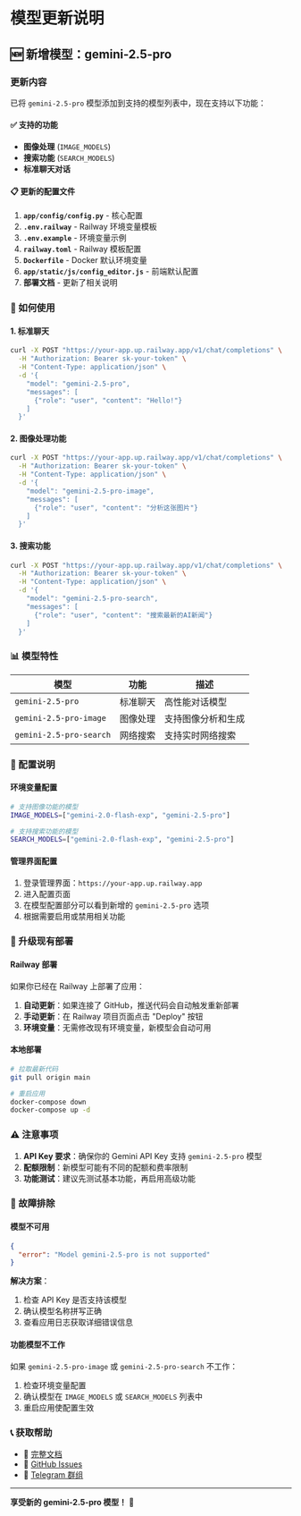 # 模型更新说明

## 🆕 新增模型：gemini-2.5-pro

### 更新内容

已将 `gemini-2.5-pro` 模型添加到支持的模型列表中，现在支持以下功能：

#### ✅ 支持的功能
- **图像处理** (`IMAGE_MODELS`)
- **搜索功能** (`SEARCH_MODELS`)
- **标准聊天对话**

#### 📋 更新的配置文件

1. **`app/config/config.py`** - 核心配置
2. **`.env.railway`** - Railway 环境变量模板
3. **`.env.example`** - 环境变量示例
4. **`railway.toml`** - Railway 模板配置
5. **`Dockerfile`** - Docker 默认环境变量
6. **`app/static/js/config_editor.js`** - 前端默认配置
7. **部署文档** - 更新了相关说明

### 🚀 如何使用

#### 1. 标准聊天
```bash
curl -X POST "https://your-app.up.railway.app/v1/chat/completions" \
  -H "Authorization: Bearer sk-your-token" \
  -H "Content-Type: application/json" \
  -d '{
    "model": "gemini-2.5-pro",
    "messages": [
      {"role": "user", "content": "Hello!"}
    ]
  }'
```

#### 2. 图像处理功能
```bash
curl -X POST "https://your-app.up.railway.app/v1/chat/completions" \
  -H "Authorization: Bearer sk-your-token" \
  -H "Content-Type: application/json" \
  -d '{
    "model": "gemini-2.5-pro-image",
    "messages": [
      {"role": "user", "content": "分析这张图片"}
    ]
  }'
```

#### 3. 搜索功能
```bash
curl -X POST "https://your-app.up.railway.app/v1/chat/completions" \
  -H "Authorization: Bearer sk-your-token" \
  -H "Content-Type: application/json" \
  -d '{
    "model": "gemini-2.5-pro-search",
    "messages": [
      {"role": "user", "content": "搜索最新的AI新闻"}
    ]
  }'
```

### 📊 模型特性

| 模型 | 功能 | 描述 |
|------|------|------|
| `gemini-2.5-pro` | 标准聊天 | 高性能对话模型 |
| `gemini-2.5-pro-image` | 图像处理 | 支持图像分析和生成 |
| `gemini-2.5-pro-search` | 网络搜索 | 支持实时网络搜索 |

### 🔧 配置说明

#### 环境变量配置
```bash
# 支持图像功能的模型
IMAGE_MODELS=["gemini-2.0-flash-exp", "gemini-2.5-pro"]

# 支持搜索功能的模型
SEARCH_MODELS=["gemini-2.0-flash-exp", "gemini-2.5-pro"]
```

#### 管理界面配置
1. 登录管理界面：`https://your-app.up.railway.app`
2. 进入配置页面
3. 在模型配置部分可以看到新增的 `gemini-2.5-pro` 选项
4. 根据需要启用或禁用相关功能

### 🔄 升级现有部署

#### Railway 部署
如果你已经在 Railway 上部署了应用：

1. **自动更新**：如果连接了 GitHub，推送代码会自动触发重新部署
2. **手动更新**：在 Railway 项目页面点击 "Deploy" 按钮
3. **环境变量**：无需修改现有环境变量，新模型会自动可用

#### 本地部署
```bash
# 拉取最新代码
git pull origin main

# 重启应用
docker-compose down
docker-compose up -d
```

### ⚠️ 注意事项

1. **API Key 要求**：确保你的 Gemini API Key 支持 `gemini-2.5-pro` 模型
2. **配额限制**：新模型可能有不同的配额和费率限制
3. **功能测试**：建议先测试基本功能，再启用高级功能

### 🐛 故障排除

#### 模型不可用
```json
{
  "error": "Model gemini-2.5-pro is not supported"
}
```

**解决方案**：
1. 检查 API Key 是否支持该模型
2. 确认模型名称拼写正确
3. 查看应用日志获取详细错误信息

#### 功能模型不工作
如果 `gemini-2.5-pro-image` 或 `gemini-2.5-pro-search` 不工作：

1. 检查环境变量配置
2. 确认模型在 `IMAGE_MODELS` 或 `SEARCH_MODELS` 列表中
3. 重启应用使配置生效

### 📞 获取帮助

- 📖 [完整文档](./RAILWAY_DEPLOYMENT.md)
- 🐛 [GitHub Issues](https://github.com/snailyp/gemini-balance/issues)
- 💬 [Telegram 群组](https://t.me/+soaHax5lyI0wZDVl)

---

**享受新的 gemini-2.5-pro 模型！** 🎉
